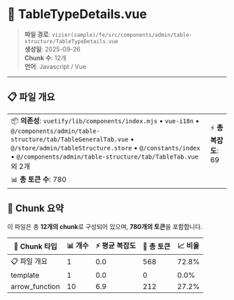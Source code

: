 # 📄 TableTypeDetails.vue

> **파일 경로**: `vizier(sample)/fe/src/components/admin/table-structure/TableTypeDetails.vue`  
> **생성일**: 2025-09-26  
> **Chunk 수**: 12개  
> **언어**: Javascript / Vue
---


## 📋 파일 개요

| | |
|--|--|
| 📦 **의존성**: `vuetify/lib/components/index.mjs` • `vue-i18n` • `@/components/admin/table-structure/tab/TableGeneralTab.vue` • `@/store/admin/tableStructure.store` • `@/constants/index` • `@/components/admin/table-structure/tab/TableTab.vue` 외 2개 | ⚡ **총 복잡도**: 69 |
| 📊 **총 토큰 수**: 780 |  |






## 🧩 Chunk 요약

이 파일은 총 **12개의 chunk**로 구성되어 있으며, **780개의 토큰**을 포함합니다.

| 🧩 Chunk 타입 | 📊 개수 | ⚡ 평균 복잡도 | 📝 총 토큰 | 📈 비율 |
|---------------|--------|-------------|----------|--------|
| 📋 파일 개요 | 1 | 0.0 | 568 | 72.8% |
| template | 1 | 0.0 | 0 | 0.0% |
| arrow_function | 10 | 6.9 | 212 | 27.2% |

